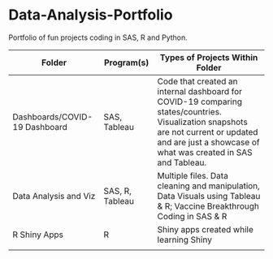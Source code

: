 # Data-Analysis-Portfolio
Portfolio of fun projects coding in SAS, R and Python.



| Folder  | Program(s) | Types of Projects Within Folder |
| ------------- | ------------- | ------------- |
| Dashboards/COVID-19 Dashboard | SAS, Tableau | Code that created an internal dashboard for COVID-19 comparing states/countries. Visualization snapshots are not current or updated and are just a showcase of what was created in SAS and Tableau. |
| Data Analysis and Viz | SAS, R, Tableau  | Multiple files. Data cleaning and manipulation, Data Visuals using Tableau & R; Vaccine Breakthrough Coding in SAS & R  |
| R Shiny Apps | R | Shiny apps created while learning Shiny |
|  | |  |
